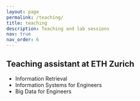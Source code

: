 ```yaml
---
layout: page
permalink: /teaching/
title: teaching
description: Teaching and lab sessions
nav: true
nav_order: 6
---
```


## Teaching assistant at ETH Zurich
 * Information Retrieval
 * Information Systems for Engineers
 * Big Data for Engineers

